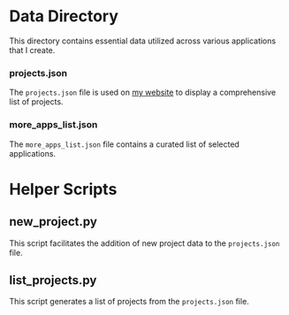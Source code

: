 # Data Directory

This directory contains essential data utilized across various applications that I create.

### projects.json
The `projects.json` file is used on [my website](https://theonlyasdk.github.io/) to display a comprehensive list of projects.

### more_apps_list.json
The `more_apps_list.json` file contains a curated list of selected applications.

# Helper Scripts

## new_project.py
This script facilitates the addition of new project data to the `projects.json` file.

## list_projects.py
This script generates a list of projects from the `projects.json` file.
